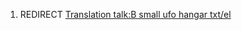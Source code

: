 1.  REDIRECT [Translation talk:B small ufo hangar
    txt/el](Translation_talk:B_small_ufo_hangar_txt/el "wikilink")